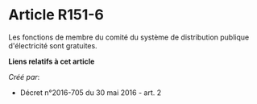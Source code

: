 # Article R151-6

Les fonctions de membre du comité du système de distribution publique d'électricité sont gratuites.

**Liens relatifs à cet article**

_Créé par_:

  - Décret n°2016-705 du 30 mai 2016 - art. 2
